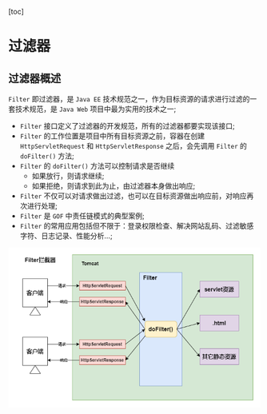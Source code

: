 [toc]

# 过滤器


## 过滤器概述

`Filter` 即过滤器，是 `Java EE` 技术规范之一，作为目标资源的请求进行过滤的一套技术规范，是 `Java Web` 项目中最为实用的技术之一;

- `Filter` 接口定义了过滤器的开发规范，所有的过滤器都要实现该接口;
- `Filter` 的工作位置是项目中所有目标资源之前，容器在创建 `HttpServletRequest` 和 `HttpServletResponse` 之后，会先调用 `Filter` 的 `doFilter()` 方法;
- `Filter` 的 `doFilter()` 方法可以控制请求是否继续
  - 如果放行，则请求继续;
  - 如果拒绝，则请求到此为止，由过滤器本身做出响应;
- `Filter` 不仅可以对请求做出过滤，也可以在目标资源做出响应前，对响应再次进行处理;
- `Filter` 是 `GOF` 中责任链模式的典型案例;
- `Filter` 的常用应用包括但不限于：登录权限检查、解决网站乱码、过滤敏感字符、日志记录、性能分析...;


![Servlet拦截器原理](./imgs/servlet-filter.png)